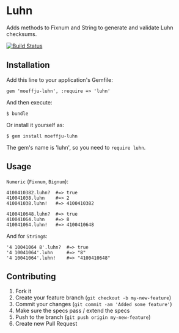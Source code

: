 # Luhn

Adds methods to Fixnum and String to generate and validate Luhn checksums.

[![Build Status](https://secure.travis-ci.org/moeffju/luhn.png?branch=master)](http://travis-ci.org/moeffju/luhn)

## Installation

Add this line to your application's Gemfile:

    gem 'moeffju-luhn', :require => 'luhn'

And then execute:

    $ bundle

Or install it yourself as:

    $ gem install moeffju-luhn

The gem's name is 'luhn', so you need to `require luhn`.

## Usage

`Numeric` (`Fixnum`, `Bignum`):

```
4100410382.luhn?  #=> true
410041038.luhn    #=> 2
410041038.luhn!   #=> 4100410382

4100410648.luhn?  #=> true
410041064.luhn    #=> 8
410041064.luhn!   #=> 4100410648
```

And for `String`s:

```
'4 10041064 8'.luhn?  #=> true
'4 10041064'.luhn     #=> "8"
'4 10041064'.luhn!    #=> "4100410648"
```

## Contributing

1. Fork it
2. Create your feature branch (`git checkout -b my-new-feature`)
3. Commit your changes (`git commit -am 'Added some feature'`)
4. Make sure the specs pass / extend the specs
5. Push to the branch (`git push origin my-new-feature`)
6. Create new Pull Request
